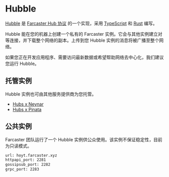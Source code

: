 # Hubble

[Hubble](https://github.com/farcasterxyz/hub-monorepo) 是 [Farcaster Hub 协议](https://github.com/farcasterxyz/protocol) 的一个实现，采用 [TypeScript](https://www.typescriptlang.org/) 和 [Rust](https://www.rust-lang.org/) 编写。

Hubble 能在您的机器上创建一个私有的 Farcaster 实例。它会与其他实例建立对等连接，并下载整个网络的副本。上传到您 Hubble 实例的消息将被广播至整个网络。

如果您正在开发应用程序、需要访问最新数据或希望帮助网络去中心化，我们建议您运行 Hubble。

## 托管实例

Hubble 实例也可由其他服务提供商为您托管。

- [Hubs x Neynar](https://hubs.neynar.com/)
- [Hubs x Pinata](https://pinata.cloud/pinata-hub)

## 公共实例

Farcaster 团队运行了一个 Hubble 实例供公众使用。该实例不保证稳定性，目前为只读模式。

```bash
url: hoyt.farcaster.xyz
httpapi_port: 2281
gossipsub_port: 2282
grpc_port: 2283
```
